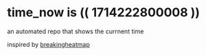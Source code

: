 # time_now is (( 1714222800008 ))

an automated repo that shows the currnent time

inspired by [breakingheatmap](https://github.com/breakingheatmap/breakingheatmap)